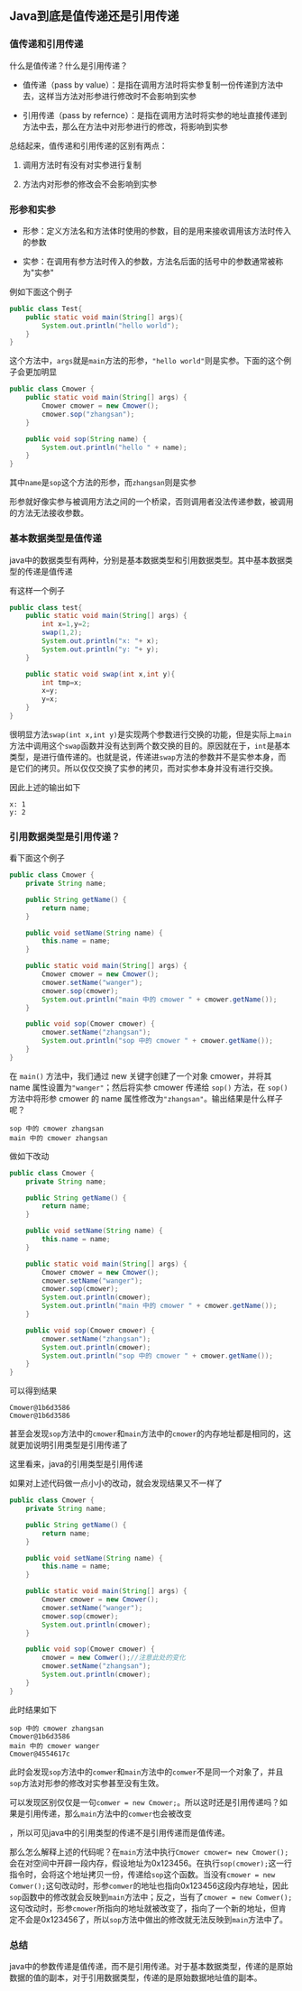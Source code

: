 ## Java到底是值传递还是引用传递

### 值传递和引用传递  

什么是值传递？什么是引用传递？

+ 值传递（pass by value）：是指在调用方法时将实参复制一份传递到方法中去，这样当方法对形参进行修改时不会影响到实参

+ 引用传递（pass by refernce）：是指在调用方法时将实参的地址直接传递到方法中去，那么在方法中对形参进行的修改，将影响到实参

总结起来，值传递和引用传递的区别有两点：

1. 调用方法时有没有对实参进行复制

2. 方法内对形参的修改会不会影响到实参

### 形参和实参

+ 形参：定义方法名和方法体时使用的参数，目的是用来接收调用该方法时传入的参数

+ 实参：在调用有参方法时传入的参数，方法名后面的括号中的参数通常被称为"实参"  

例如下面这个例子  

```java
public class Test{
    public static void main(String[] args){
        System.out.println("hello world");
    }
}
```

这个方法中，`args`就是`main`方法的形参，`"hello world"`则是实参。下面的这个例子会更加明显  

```java
public class Cmower {
    public static void main(String[] args) {
        Cmower cmower = new Cmower();
        cmower.sop("zhangsan");
    }

    public void sop(String name) {
        System.out.println("hello " + name);
    }
}
```

其中`name`是`sop`这个方法的形参，而`zhangsan`则是实参  

形参就好像实参与被调用方法之间的一个桥梁，否则调用者没法传递参数，被调用的方法无法接收参数。

### 基本数据类型是值传递  

java中的数据类型有两种，分别是基本数据类型和引用数据类型。其中基本数据类型的传递是值传递  

有这样一个例子

```java
public class test{
    public static void main(String[] args) {
        int x=1,y=2;
        swap(1,2);
        System.out.println("x: "+ x);
        System.out.println("y: "+ y);
    }

    public static void swap(int x,int y){
        int tmp=x;
        x=y;
        y=x;
    }
}
```

很明显方法`swap(int x,int y)`是实现两个参数进行交换的功能，但是实际上`main`方法中调用这个`swap`函数并没有达到两个数交换的目的。原因就在于，`int`是基本类型，是进行值传递的。也就是说，传递进`swap`方法的参数并不是实参本身，而是它们的拷贝。所以仅仅交换了实参的拷贝，而对实参本身并没有进行交换。

因此上述的输出如下  

```shell
x: 1
y: 2
```

### 引用数据类型是引用传递？  

看下面这个例子  

```java
public class Cmower {
    private String name;

    public String getName() {
        return name;
    }

    public void setName(String name) {
        this.name = name;
    }

    public static void main(String[] args) {
        Cmower cmower = new Cmower();
        cmower.setName("wanger");
        cmower.sop(cmower);
        System.out.println("main 中的 cmower " + cmower.getName());
    }

    public void sop(Cmower cmower) {
        cmower.setName("zhangsan");
        System.out.println("sop 中的 cmower " + cmower.getName());
    }
}
```

在 `main()` 方法中，我们通过 new 关键字创建了一个对象 cmower，并将其 name 属性设置为`"wanger"`；然后将实参 cmower 传递给 `sop()` 方法，在 `sop()` 方法中将形参 cmower 的 name 属性修改为`"zhangsan"`。输出结果是什么样子呢？

```shell
sop 中的 cmower zhangsan
main 中的 cmower zhangsan
```

做如下改动  

```java
public class Cmower {
    private String name;

    public String getName() {
        return name;
    }

    public void setName(String name) {
        this.name = name;
    }

    public static void main(String[] args) {
        Cmower cmower = new Cmower();
        cmower.setName("wanger");
        cmower.sop(cmower);
        System.out.println(cmower);
        System.out.println("main 中的 cmower " + cmower.getName());
    }

    public void sop(Cmower cmower) {
        cmower.setName("zhangsan");
        System.out.println(cmower);
        System.out.println("sop 中的 cmower " + cmower.getName());
    }
}
```

可以得到结果  

```shell
Cmower@1b6d3586
Cmower@1b6d3586
```

甚至会发现`sop`方法中的`cmower`和`main`方法中的`cmower`的内存地址都是相同的，这就更加说明引用类型是引用传递了  

这里看来，java的引用类型是引用传递

如果对上述代码做一点小小的改动，就会发现结果又不一样了  

```java
public class Cmower {
    private String name;

    public String getName() {
        return name;
    }

    public void setName(String name) {
        this.name = name;
    }

    public static void main(String[] args) {
        Cmower cmower = new Cmower();
        cmower.setName("wanger");
        cmower.sop(cmower);
        System.out.println(cmower);
    }

    public void sop(Cmower cmower) {
        cmower = new Comwer();//注意此处的变化
        cmower.setName("zhangsan");
        System.out.println(cmower);
    }
}
```

此时结果如下  

```shell
sop 中的 cmower zhangsan
Cmower@1b6d3586
main 中的 cmower wanger
Cmower@4554617c
```

此时会发现`sop`方法中的`comwer`和`main`方法中的`comwer`不是同一个对象了，并且`sop`方法对形参的修改对实参甚至没有生效。

可以发现区别仅仅是一句`comwer = new Cmower;`。所以这时还是引用传递吗？如果是引用传递，那么`main`方法中的`comwer`也会被改变

，所以可见java中的引用类型的传递不是引用传递而是值传递。

那么怎么解释上述的代码呢？在`main`方法中执行`Cmower cmower= new Cmower();`会在对空间中开辟一段内存，假设地址为0x123456。在执行`sop(cmower);`这一行指令时，会将这个地址拷贝一份，传递给`sop`这个函数。当没有`cmower = new Comwer();`这句改动时，形参`comwer`的地址也指向0x123456这段内存地址，因此`sop`函数中的修改就会反映到`main`方法中；反之，当有了`cmower = new Comwer();`这句改动时，形参`cmower`所指向的地址就被改变了，指向了一个新的地址，但肯定不会是0x123456了，所以`sop`方法中做出的修改就无法反映到`main`方法中了。

### 总结  

java中的参数传递是值传递，而不是引用传递。对于基本数据类型，传递的是原始数据的值的副本，对于引用数据类型，传递的是原始数据地址值的副本。
